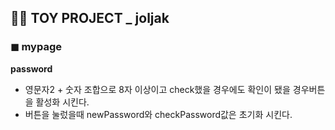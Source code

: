 ## 👩‍🎓 TOY PROJECT _ joljak
### ◼ mypage

**password**
-  영문자2 + 숫자 조합으로 8자 이상이고 check했을 경우에도 확인이 됐을 경우버튼을 활성화 시킨다.
- 버튼을 눌렀을때 newPassword와 checkPassword값은 초기화 시킨다.
